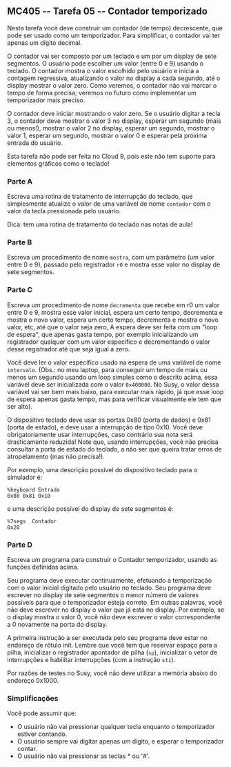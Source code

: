 ## MC405 -- Tarefa 05 -- Contador temporizado

Nesta tarefa você deve construir um contador (de tempo) decrescente, que pode ser usado como um temporizador. Para simplificar, o contador vai ter apenas um dígito decimal.

O contador vai ser composto por um teclado e um por um display de sete segmentos. O usuário pode escolher um valor (entre 0 e 9) usando o teclado. O contador mostra o valor escolhido pelo usuário e inicia a contagem regressiva, atualizando o valor no display a cada segundo, até o display mostrar o valor zero. Como veremos, o contador não vai marcar o tempo de forma precisa; veremos no futuro como implementar um temporizador mais preciso.

O contador deve iniciar mostrando o valor zero. Se o usuário digitar a tecla 3, o contador deve mostrar o valor 3 no display, esperar um segundo (mais ou menos!), mostrar o valor 2 no display, esperar um segundo, mostrar o valor 1, esperar um segundo, mostrar o valor 0 e esperar pela próxima entrada do usuário.

Esta tarefa não pode ser feita no Cloud 9, pois este não tem suporte para elementos gráficos como o teclado!

### Parte A
Escreva uma rotina de tratamento de interrupção do teclado, que simplesmente atualize o valor de uma variável de nome `contador` com o valor da tecla pressionada pelo usuário.

Dica: tem uma rotina de tratamento do teclado nas notas de aula!

### Parte B
Escreva um procedimento de nome `mostra`, com um parâmetro (um valor entre 0 e 9), passado pelo registrador `r0` e mostra esse valor no display de sete segmentos.

### Parte C
Escreva um procedimento de nome `decrementa` que recebe em r0 um valor entre 0 e 9, mostra esse valor inicial, espera um certo tempo, decrementa e mostra o novo valor, espera um certo tempo, decrementa e mostra o novo valor, etc, até que o valor seja zero, A espera deve ser feita com um "loop de espera", que apenas gasta tempo, por exemplo inicializando um registrador qualquer com um valor específico e decrementando o valor desse registrador até que seja igual a zero.

Você deve ler o valor específico usado na espera de uma variável de nome `intervalo`. (Obs.: no meu laptop, para conseguir um tempo de mais ou menos um segundo usando um loop simples como o descrito acima, essa variável deve ser inicializada com o valor `0x400000`. No Susy, o valor dessa variável vai ser bem mais baixo, para executar mais rápido, já que esse loop de espera apenas gasta tempo, mas para verificar visualmente ele tem que ser alto).

O dispositivo teclado deve usar as portas 0x80 (porta de dados) e 0x81 (porta de estado), e deve usar a interrupção de tipo 0x10. Você deve obrigatoriamente usar interrupções, caso contrário sua nota será drasticamente reduzida! Note que, usando interrupções, você não precisa consultar a porta de estado do teclado, a não ser que queira tratar erros de atropelamento (mas não precisa!).

Por exemplo, uma descrição possível do dispositivo teclado para o simulador é:
```
%keyboard Entrada
0x80 0x81 0x10
```
e uma descrição possível do display de sete segmentos é:
```
%7segs  Contador
0x20
```

### Parte D
Escreva um programa para construir o Contador temporizador, usando as funções definidas acima.

Seu programa deve executar continuamente, efetuando a temporização com o valor inicial digitado pelo usuário no teclado. Seu programa deve escrever no display de sete segmentos o menor número de valores possíveis para que o temporizador esteja correto. Em outras palavras, você não deve escrever no display o valor que já está no display. Por exemplo, se o display mostra o valor 0, você não deve escrever o valor correspondente a 0 novamente na porta do display.

A primeira instrução a ser executada pelo seu programa deve estar no endereço de rótulo init. Lembre que você tem que reservar espaço para a pilha, inicializar o registrador apontador de pilha (`sp`), inicializar o vetor de interrupções e habilitar interrupções (com a instrução `sti`).

Por razões de testes no Susy, você não deve utilizar a memória abaixo do endereço 0x1000.

### Simplificações
Você pode assumir que:
- O usuário não vai pressionar qualquer tecla enquanto o temporizador estiver contando.
- O usuário sempre vai digitar apenas um dígito, e esperar o temporizador contar.
- O usuário não vai pressionar as teclas * ou '#'.
